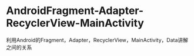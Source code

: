 # AndroidFragment-Adapter-RecyclerView-MainActivity
利用Android的Fragment，Adapter，RecyclerView，MainActivity，Data讲解之间的关系
